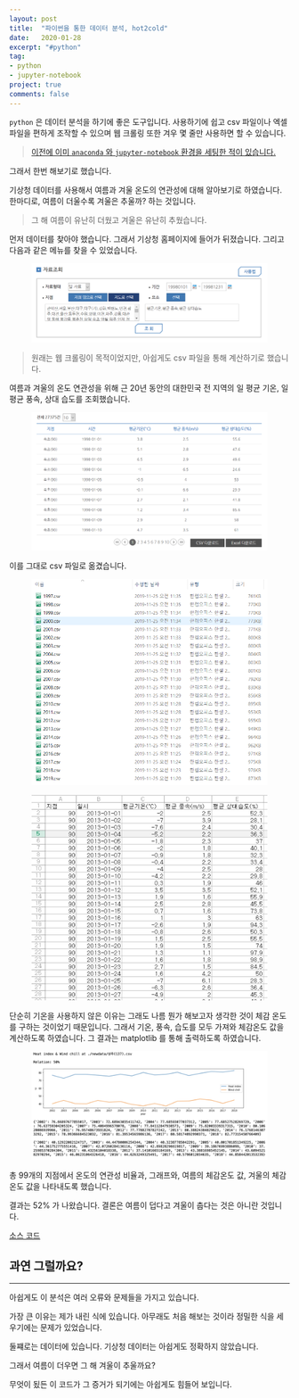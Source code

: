 ```yaml
---
layout: post
title:  "파이썬을 통한 데이터 분석, hot2cold"
date:   2020-01-28
excerpt: "#python"
tag:
- python
- jupyter-notebook
project: true
comments: false
---
```


`python` 은 데이터 분석을 하기에 좋은 도구입니다. 사용하기에 쉽고 csv 파일이나 엑셀 파일을 편하게 조작할 수 있으며 웹 크롤링 또한 겨우 몇 줄만 사용하면 할 수 있습니다.

> [이전에 이미 `anaconda` 와 `jupyter-notebook` 환경을 세팅한 적이 있습니다.](https://woojin-hwang.github.io/anaconda/)

그래서 한번 해보기로 했습니다.

기상청 데이터를 사용해서 여름과 겨울 온도의 연관성에 대해 알아보기로 하였습니다. 한마디로, 여름이 더울수록 겨울은 추울까? 하는 것입니다.

> 그 해 여름이 유난히 더웠고 겨울은 유난히 추웠습니다.

먼저 데이터를 찾아야 했습니다. 그래서 기상청 홈페이지에 들어가 뒤졌습니다. 그리고 다음과 같은 메뉴를 찾을 수 있었습니다.

<figure>
    <a href="https://raw.githubusercontent.com/woojin-hwang/woojin-hwang.github.io/master/_posts/img/hot2cold/getdata1.PNG"><img src="https://raw.githubusercontent.com/woojin-hwang/woojin-hwang.github.io/master/_posts/img/hot2cold/getdata1.PNG"></a>
</figure>

> 원래는 웹 크롤링이 목적이었지만, 아쉽게도 csv 파일을 통해 계산하기로 했습니다.

여름과 겨울의 온도 연관성을 위해 근 20년 동안의 대한민국 전 지역의 일 평균 기온, 일 평균 풍속, 상대 습도를 조회했습니다.

<figure>
    <a href="https://raw.githubusercontent.com/woojin-hwang/woojin-hwang.github.io/master/_posts/img/hot2cold/getdata2.PNG"><img src="https://raw.githubusercontent.com/woojin-hwang/woojin-hwang.github.io/master/_posts/img/hot2cold/getdata2.PNG"></a>
</figure>

이를 그대로 csv 파일로 옮겼습니다.

<figure>
    <a href="https://raw.githubusercontent.com/woojin-hwang/woojin-hwang.github.io/master/_posts/img/hot2cold/csv1.PNG"><img src="https://raw.githubusercontent.com/woojin-hwang/woojin-hwang.github.io/master/_posts/img/hot2cold/csv1.PNG"></a>
</figure>

<figure>
    <a href="https://raw.githubusercontent.com/woojin-hwang/woojin-hwang.github.io/master/_posts/img/hot2cold/csv2.PNG"><img src="https://raw.githubusercontent.com/woojin-hwang/woojin-hwang.github.io/master/_posts/img/hot2cold/csv2.PNG"></a>
</figure>

단순히 기온을 사용하지 않은 이유는 그래도 나름 뭔가 해보고자 생각한 것이 체감 온도를 구하는 것이었기 때문입니다. 그래서 기온, 풍속, 습도를 모두 가져와 체감온도 값을 계산하도록 하였습니다. 그 결과는 matplotlib 를 통해 출력하도록 하였습니다.

<figure>
    <a href="https://raw.githubusercontent.com/woojin-hwang/woojin-hwang.github.io/master/_posts/img/hot2cold/matplotlib.png"><img src="https://raw.githubusercontent.com/woojin-hwang/woojin-hwang.github.io/master/_posts/img/hot2cold/matplotlib.png"></a>
</figure>

총 99개의 지점에서 온도의 연관성 비율과, 그래프와, 여름의 체감온도 값, 겨울의 체감온도 값을 나타내도록 했습니다.

결과는 52% 가 나왔습니다. 결론은 여름이 덥다고 겨울이 춥다는 것은 아니란 것입니다.

[소스 코드](https://github.com/woojin-hwang/hot2cold)

## 과연 그럴까요?

---

아쉽게도 이 분석은 여러 오류와 문제들을 가지고 있습니다.

가장 큰 이유는 제가 내린 식에 있습니다. 아무래도 처음 해보는 것이라 정밀한 식을 세우기에는 문제가 있었습니다.

둘쨰로는 데이터에 있습니다. 기상청 데이터는 아쉽게도 정확하지 않았습니다.

그래서 여름이 더우면 그 해 겨울이 추울까요?

무엇이 됬든 이 코드가 그 증거가 되기에는 아쉽게도 힘들어 보입니다.
